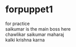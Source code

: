 # forpuppet1
for practice 
<br>
saikumar is the main boss here 
<br>
chawlikar saikumar maharaj 
<br>
kalki krishna karna 


